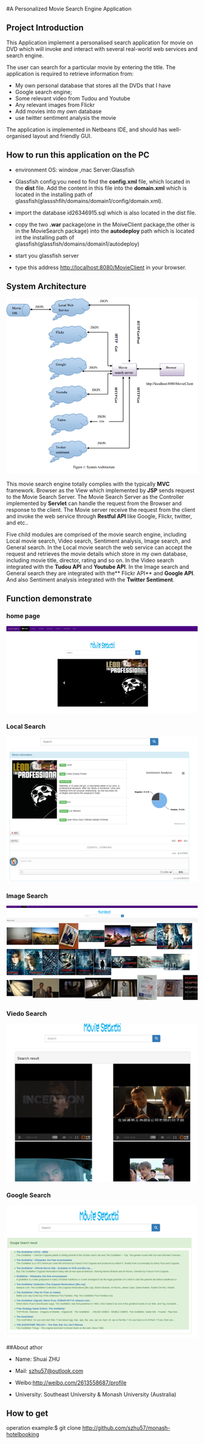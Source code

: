 #A Personalized Movie Search Engine Application


## Project Introduction 

This Application implement a personalised search application for movie on DVD which will invoke and interact with several real-world web services and search engine.

The user can search for a particular movie by entering the title. The application is required to retrieve information from:

* My own personal database that stores all the DVDs that I have
* Google search engine;
* Some relevant video from Tudou and Youtube
* Any relevant images from Flickr
* Add movies into my own database
* use twitter sentiment analysis the movie

The application is implemented in Netbeans IDE, and should has well-organised layout and friendly GUI.

## How to run this application  on the PC
* environment  OS: window ,mac  Server:Glassfish

* Glassfish config:you need to find the **config.xml** file, which located in the **dist** file. Add the content in this file into the **domain.xml** which is located in the installing path of glassfish(glassshfih/domains/domain1/config/domain.xml).

* import the database id26346915.sql which is also located in the dist file.

* copy the two **.war** package(one in the MoiveClient package,the other is in the MovieSearch package) into the **autodeploy** path which is located int the installing path of glassfish(glassfish/domains/domain1/autodeploy)

* start you glassfish server

* type this address <http://localhost:8080/MovieClient> in your browser.
	

## System Architecture

![architecture](/img/architecture.png)

This movie search engine totally complies with the typically **MVC** framework.
Browser as the View which implemented by **JSP** sends request to the Movie Search
Server. The Movie Search Server as the Controller implemented by **Servlet** can
handle the request from the Browser and response to the client. The Movie server
receive the request from the client and invoke the web service through **Restful API**
like Google, Flickr, twitter, and etc..



Five child modules are comprised of the movie search engine, including Local
movie search, Video search, Sentiment analysis, Image search, and General search. In
the Local movie search the web service can accept the request and retrieves the movie
details which store in my own database, including movie title, director, rating and so
on. In the Video search integrated with the **Tudou API** and **Youtube API**. In the Image
search and General search they are integrated with the** Flickr API** and **Google API**.
And also Sentiment analysis integrated with the **Twitter Sentiment**.


## Function demonstrate
### home page
![homepage](/img/home.png)

### Local Search
![local](/img/local.png)

### Image Search
![flickr](/img/flickr.png)

### Viedo Search
![youtube](/img/youtube.png)


### Google Search
![google](/img/google.png)

##About athor

 * Name: Shuai ZHU

 * Mail: szhu57@outlook.com

 * Weibo:http://weibo.com/2613558687/profile
 
 * University: Southeast University & Monash University (Australia)


## How to get

operation example:$ git clone http://github.com/szhu57/monash-hotelbooking
